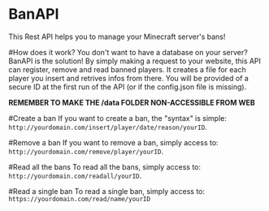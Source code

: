 # BanAPI
This Rest API helps you to manage your Minecraft server's bans!

#How does it work?
You don't want to have a database on your server? BanAPI is the solution!
By simply making a request to your website, this API can register, remove and read banned players.
It creates a file for each player you insert and retrives infos from there.
You will be provided of a secure ID at the first run of the API (or if the config.json file is missing).

**REMEMBER TO MAKE THE /data FOLDER NON-ACCESSIBLE FROM WEB**

#Create a ban
If you want to create a ban, the "syntax" is simple: `http://yourdomain.com/insert/player/date/reason/yourID`.

#Remove a ban
If you want to remove a ban, simply access to: `http://yourdomain.com/remove/player/yourID`.

#Read all the bans
To read all the bans, simply access to: `http://yourdomain.com/readall/yourID`.

#Read a single ban
To read a single ban, simply access to: `https://yourdomain.com/read/name/yourID`
